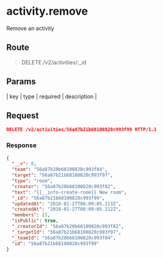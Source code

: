# activity.remove

Remove an activity

## Route
> DELETE /v2/activities/:_id

## Params
| key            | type               | required | description    |

## Request
```json
DELETE /v2/activities/56a87b21b68100820c993f99 HTTP/1.1
```

### Response
```json
{
  "__v": 0,
  "team": "56a87b20b68100820c993f84",
  "target": "56a87b21b68100820c993f97",
  "type": "room",
  "creator": "56a87b20b68100820c993f82",
  "text": "{{__info-create-room}} New room",
  "_id": "56a87b21b68100820c993f99",
  "updatedAt": "2016-01-27T08:09:05.213Z",
  "createdAt": "2016-01-27T08:09:05.212Z",
  "members": [],
  "isPublic": true,
  "_creatorId": "56a87b20b68100820c993f82",
  "_targetId": "56a87b21b68100820c993f97",
  "_teamId": "56a87b20b68100820c993f84",
  "id": "56a87b21b68100820c993f99"
}
```
